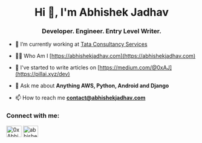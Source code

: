 <h1 align="center">Hi 👋, I'm Abhishek Jadhav</h1>
<h3 align="center">Developer. Engineer. Entry Level Writer.</h3>

- 🔭 I’m currently working at [Tata Consultancy Services](https://www.tcs.com/)

- 👨‍💻 Who Am I [https://abhishekjadhav.com](https://abhishekjadhav.com)

- 📝 I've started to write articles on [https://medium.com/@0xAJ](https://pillai.xyz/dev)

- 💬 Ask me about **Anything AWS, Python, Android and Django**

- 📫 How to reach me **contact@abhishekjadhav.com**

<h3 align="left">Connect with me:</h3>
<p align="left">
<a href="https://twitter.com/0xAbhishekJ" target="blank"><img align="center" src="https://raw.githubusercontent.com/rahuldkjain/github-profile-readme-generator/master/src/images/icons/Social/twitter.svg" alt="0xAbhishekJ" height="30" width="40" /></a>
<a href="https://linkedin.com/in/0xaj" target="blank"><img align="center" src="https://raw.githubusercontent.com/rahuldkjain/github-profile-readme-generator/master/src/images/icons/Social/linked-in-alt.svg" alt="abhishekjadhav" height="30" width="40" /></a>
</p>
